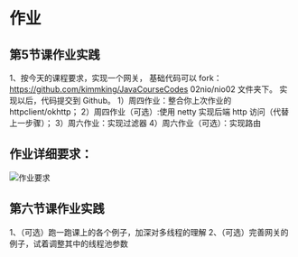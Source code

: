 # 作业

## 第5节课作业实践

1、按今天的课程要求，实现一个网关，
基础代码可以 fork：https://github.com/kimmking/JavaCourseCodes 02nio/nio02 文件夹下。
实现以后，代码提交到 Github。
1）周四作业：整合你上次作业的 httpclient/okhttp；
2）周四作业（可选）:使用 netty 实现后端 http 访问（代替上一步骤）；
3）周六作业：实现过滤器
4）周六作业（可选）：实现路由



## 作业详细要求：

![作业要求](C:/Data/Code/GitHub/JAVA-000/Week_03/作业.png)



## 第六节课作业实践

1、（可选）跑一跑课上的各个例子，加深对多线程的理解
2、（可选）完善网关的例子，试着调整其中的线程池参数



